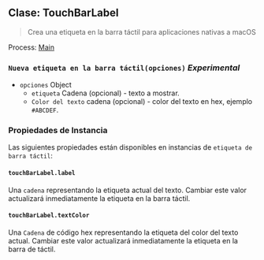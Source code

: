 ## Clase: TouchBarLabel

> Crea una etiqueta en la barra táctil para aplicaciones nativas a macOS

Process: [Main](../tutorial/quick-start.md#main-process)

### `Nueva etiqueta en la barra táctil(opciones)` *Experimental*

* `opciones` Object 
  * `etiqueta` Cadena (opcional) - texto a mostrar.
  * `Color del texto` cadena (opcional) - color del texto en hex, ejemplo `#ABCDEF`.

### Propiedades de Instancia

Las siguientes propiedades están disponibles en instancias de `etiqueta de barra táctil`:

#### `touchBarLabel.label`

Una `cadena` representando la etiqueta actual del texto. Cambiar este valor actualizará inmediatamente la etiqueta en la barra táctil.

#### `touchBarLabel.textColor`

Una `Cadena` de código hex representando la etiqueta del color del texto actual. Cambiar este valor actualizará inmediatamente la etiqueta en la barra de táctil.